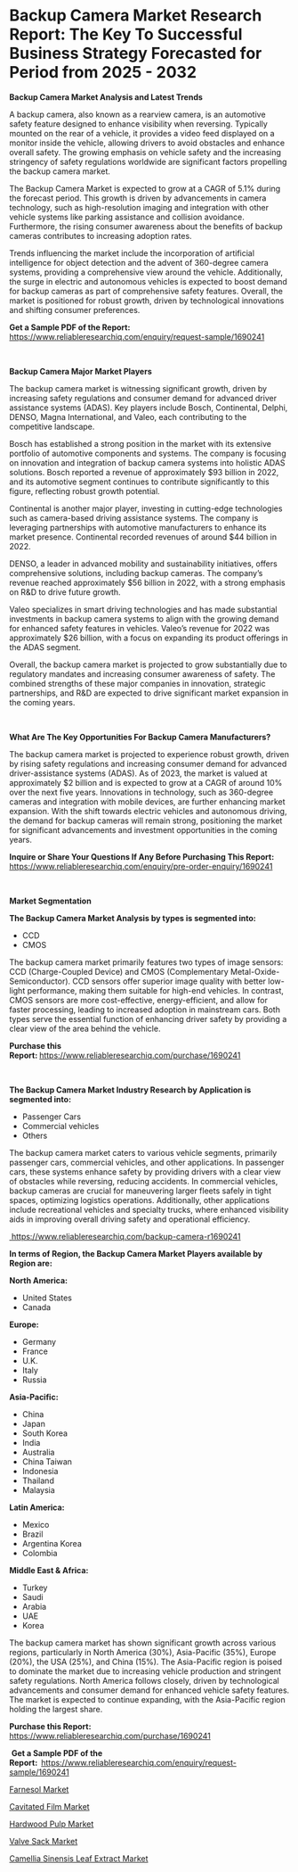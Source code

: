 <p><h1>Backup Camera Market Research Report: The Key To Successful Business Strategy Forecasted for Period from 2025 - 2032</h1></p><p><strong>Backup Camera Market Analysis and Latest Trends</strong></p>
<p><p>A backup camera, also known as a rearview camera, is an automotive safety feature designed to enhance visibility when reversing. Typically mounted on the rear of a vehicle, it provides a video feed displayed on a monitor inside the vehicle, allowing drivers to avoid obstacles and enhance overall safety. The growing emphasis on vehicle safety and the increasing stringency of safety regulations worldwide are significant factors propelling the backup camera market.</p><p>The Backup Camera Market is expected to grow at a CAGR of 5.1% during the forecast period. This growth is driven by advancements in camera technology, such as high-resolution imaging and integration with other vehicle systems like parking assistance and collision avoidance. Furthermore, the rising consumer awareness about the benefits of backup cameras contributes to increasing adoption rates.</p><p>Trends influencing the market include the incorporation of artificial intelligence for object detection and the advent of 360-degree camera systems, providing a comprehensive view around the vehicle. Additionally, the surge in electric and autonomous vehicles is expected to boost demand for backup cameras as part of comprehensive safety features. Overall, the market is positioned for robust growth, driven by technological innovations and shifting consumer preferences.</p></p>
<p><strong>Get a Sample PDF of the Report:&nbsp;</strong> <a href="https://www.reliableresearchiq.com/enquiry/request-sample/1690241?utm_campaign=1087&utm_medium=2&utm_source=Github&utm_content=ia&utm_term=30012025&utm_id=backup-camera">https://www.reliableresearchiq.com/enquiry/request-sample/1690241</a></p>
<p>&nbsp;</p>
<p><strong>Backup Camera Major Market Players</strong></p>
<p><p>The backup camera market is witnessing significant growth, driven by increasing safety regulations and consumer demand for advanced driver assistance systems (ADAS). Key players include Bosch, Continental, Delphi, DENSO, Magna International, and Valeo, each contributing to the competitive landscape.</p><p>Bosch has established a strong position in the market with its extensive portfolio of automotive components and systems. The company is focusing on innovation and integration of backup camera systems into holistic ADAS solutions. Bosch reported a revenue of approximately $93 billion in 2022, and its automotive segment continues to contribute significantly to this figure, reflecting robust growth potential.</p><p>Continental is another major player, investing in cutting-edge technologies such as camera-based driving assistance systems. The company is leveraging partnerships with automotive manufacturers to enhance its market presence. Continental recorded revenues of around $44 billion in 2022.</p><p>DENSO, a leader in advanced mobility and sustainability initiatives, offers comprehensive solutions, including backup cameras. The company’s revenue reached approximately $56 billion in 2022, with a strong emphasis on R&D to drive future growth.</p><p>Valeo specializes in smart driving technologies and has made substantial investments in backup camera systems to align with the growing demand for enhanced safety features in vehicles. Valeo’s revenue for 2022 was approximately $26 billion, with a focus on expanding its product offerings in the ADAS segment.</p><p>Overall, the backup camera market is projected to grow substantially due to regulatory mandates and increasing consumer awareness of safety. The combined strengths of these major companies in innovation, strategic partnerships, and R&D are expected to drive significant market expansion in the coming years.</p></p>
<p>&nbsp;</p>
<p><strong>What Are The Key Opportunities For Backup Camera Manufacturers?</strong></p>
<p><p>The backup camera market is projected to experience robust growth, driven by rising safety regulations and increasing consumer demand for advanced driver-assistance systems (ADAS). As of 2023, the market is valued at approximately $2 billion and is expected to grow at a CAGR of around 10% over the next five years. Innovations in technology, such as 360-degree cameras and integration with mobile devices, are further enhancing market expansion. With the shift towards electric vehicles and autonomous driving, the demand for backup cameras will remain strong, positioning the market for significant advancements and investment opportunities in the coming years.</p></p>
<p><strong>Inquire or Share Your Questions If Any Before Purchasing This Report:</strong> <a href="https://www.reliableresearchiq.com/enquiry/pre-order-enquiry/1690241?utm_campaign=1087&utm_medium=2&utm_source=Github&utm_content=ia&utm_term=30012025&utm_id=backup-camera">https://www.reliableresearchiq.com/enquiry/pre-order-enquiry/1690241</a></p>
<p>&nbsp;</p>
<p><strong>Market Segmentation</strong></p>
<p><strong>The Backup Camera Market Analysis by types is segmented into:</strong></p>
<p><ul><li>CCD</li><li>CMOS</li></ul></p>
<p><p>The backup camera market primarily features two types of image sensors: CCD (Charge-Coupled Device) and CMOS (Complementary Metal-Oxide-Semiconductor). CCD sensors offer superior image quality with better low-light performance, making them suitable for high-end vehicles. In contrast, CMOS sensors are more cost-effective, energy-efficient, and allow for faster processing, leading to increased adoption in mainstream cars. Both types serve the essential function of enhancing driver safety by providing a clear view of the area behind the vehicle.</p></p>
<p><strong>Purchase this Report:&nbsp;</strong><a href="https://www.reliableresearchiq.com/purchase/1690241?utm_campaign=1087&utm_medium=2&utm_source=Github&utm_content=ia&utm_term=30012025&utm_id=backup-camera">https://www.reliableresearchiq.com/purchase/1690241</a></p>
<p>&nbsp;</p>
<p><strong>The Backup Camera Market Industry Research by Application is segmented into:</strong></p>
<p><ul><li>Passenger Cars</li><li>Commercial vehicles</li><li>Others</li></ul></p>
<p><p>The backup camera market caters to various vehicle segments, primarily passenger cars, commercial vehicles, and other applications. In passenger cars, these systems enhance safety by providing drivers with a clear view of obstacles while reversing, reducing accidents. In commercial vehicles, backup cameras are crucial for maneuvering larger fleets safely in tight spaces, optimizing logistics operations. Additionally, other applications include recreational vehicles and specialty trucks, where enhanced visibility aids in improving overall driving safety and operational efficiency.</p></p>
<p><a href="https://www.reliableresearchiq.com/backup-camera-r1690241?utm_campaign=1087&utm_medium=2&utm_source=Github&utm_content=ia&utm_term=30012025&utm_id=backup-camera">&nbsp;https://www.reliableresearchiq.com/backup-camera-r1690241</a></p>
<p><strong>In terms of Region, the Backup Camera Market Players available by Region are:</strong></p>
<p>
    <p> <strong> North America: </strong>
        <ul>
            <li>United States</li>
            <li>Canada</li>
        </ul>
        </p> 
    <p> <strong> Europe: </strong>
        <ul>
            <li>Germany</li>
            <li>France</li>
            <li>U.K.</li>
            <li>Italy</li>
            <li>Russia</li>
        </ul>
        </p> 
    <p> <strong> Asia-Pacific: </strong>
        <ul>
            <li>China</li>
            <li>Japan</li>
            <li>South Korea</li>
            <li>India</li>
            <li>Australia</li>
            <li>China Taiwan</li>
            <li>Indonesia</li>
            <li>Thailand</li>
            <li>Malaysia</li>
        </ul>
        </p> 
    <p> <strong> Latin America: </strong>
        <ul>
            <li>Mexico</li>
            <li>Brazil</li>
            <li>Argentina Korea</li>
            <li>Colombia</li>
        </ul>
        </p> 
    <p> <strong> Middle East & Africa: </strong>
        <ul>
            <li>Turkey</li>
            <li>Saudi</li>
            <li>Arabia</li>
            <li>UAE</li>
            <li>Korea</li>
        </ul>
    </p>
    </p>
<p><p>The backup camera market has shown significant growth across various regions, particularly in North America (30%), Asia-Pacific (35%), Europe (20%), the USA (25%), and China (15%). The Asia-Pacific region is poised to dominate the market due to increasing vehicle production and stringent safety regulations. North America follows closely, driven by technological advancements and consumer demand for enhanced vehicle safety features. The market is expected to continue expanding, with the Asia-Pacific region holding the largest share.</p></p>
<p><strong>Purchase this Report: </strong><a href="https://www.reliableresearchiq.com/purchase/1690241?utm_campaign=1087&utm_medium=2&utm_source=Github&utm_content=ia&utm_term=30012025&utm_id=backup-camera">https://www.reliableresearchiq.com/purchase/1690241</a></p>
<p>&nbsp;<strong>Get a Sample PDF of the Report:&nbsp;&nbsp;</strong><a href="https://www.reliableresearchiq.com/enquiry/request-sample/1690241?utm_campaign=1087&utm_medium=2&utm_source=Github&utm_content=ia&utm_term=30012025&utm_id=backup-camera">https://www.reliableresearchiq.com/enquiry/request-sample/1690241</a></p>
<p><strong></strong></p>
<p><p><a href="https://github.com/gethunsides/Market-Research-Report-List-1/blob/main/farnesol-market.md?utm_campaign=1087&utm_medium=2&utm_source=Github&utm_content=ia&utm_term=30012025&utm_id=backup-camera">Farnesol Market</a></p><p><a href="https://github.com/borgomornar/Market-Research-Report-List-1/blob/main/cavitated-film-market.md?utm_campaign=1087&utm_medium=2&utm_source=Github&utm_content=ia&utm_term=30012025&utm_id=backup-camera">Cavitated Film Market</a></p><p><a href="https://github.com/tumacaakesha78/Market-Research-Report-List-1/blob/main/hardwood-pulp-market.md?utm_campaign=1087&utm_medium=2&utm_source=Github&utm_content=ia&utm_term=30012025&utm_id=backup-camera">Hardwood Pulp Market</a></p><p><a href="https://github.com/lylyparadise/Market-Research-Report-List-5/blob/main/valve-sack-market.md?utm_campaign=1087&utm_medium=2&utm_source=Github&utm_content=ia&utm_term=30012025&utm_id=backup-camera">Valve Sack Market</a></p><p><a href="https://github.com/simurmarzoa/Market-Research-Report-List-1/blob/main/camellia-sinensis-leaf-extract-market.md?utm_campaign=1087&utm_medium=2&utm_source=Github&utm_content=ia&utm_term=30012025&utm_id=backup-camera">Camellia Sinensis Leaf Extract Market</a></p></p>
